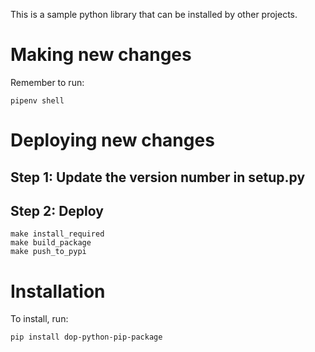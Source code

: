 This is a sample python library that can be installed by other projects.

# Making new changes

Remember to run:

```
pipenv shell
```

# Deploying new changes

## Step 1: Update the version number in setup.py

## Step 2: Deploy

```
make install_required
make build_package
make push_to_pypi
```

# Installation

To install, run:

```
pip install dop-python-pip-package
```
